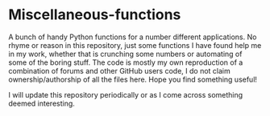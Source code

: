 # Miscellaneous-functions
A bunch of handy Python functions for a number different applications. No rhyme or reason in this repository, just some functions I have found help me in my work, whether that is crunching some numbers or automating of some of the boring stuff. The code is mostly my own reproduction of a combination of forums and other GitHub users code, I do not claim ownership/authorship of all the files here. Hope you find something useful!

I will update this repository periodically or as I come across something deemed interesting.
